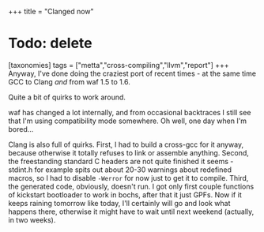 +++
title = "Clanged now"
# Todo: delete
[taxonomies]
tags = ["metta","cross-compiling","llvm","report"]
+++
Anyway, I've done doing the craziest port of recent times - at the same time GCC to Clang _and_ from waf 1.5 to 1.6.

Quite a bit of quirks to work around.

waf has changed a lot internally, and from occasional backtraces I still see that I'm using compatibility mode somewhere. Oh well, one day when I'm bored…

Clang is also full of quirks. First, I had to build a cross-gcc for it anyway, because otherwise it totally refuses to link or assemble anything. Second, the freestanding standard C headers are not quite finished it seems - stdint.h for example spits out about 20-30 warnings about redefined macros, so I had to disable `-Werror` for now just to get it to compile. Third, the generated code, obviously, doesn't run. I got only first couple functions of kickstart bootloader to work in bochs, after that it just GPFs. Now if it keeps raining tomorrow like today, I'll certainly will go and look what happens there, otherwise it might have to wait until next weekend (actually, in two weeks).

